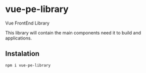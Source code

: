 # vue-pe-library

Vue FrontEnd Library

This library will contain the main components need it to build and applications.

## Instalation
```
npm i vue-pe-library
```
